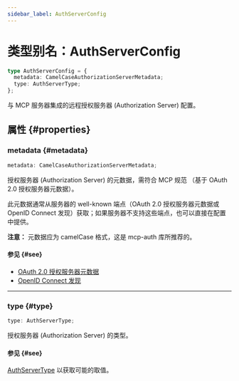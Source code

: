 ```yaml
---
sidebar_label: AuthServerConfig
---
```


# 类型别名：AuthServerConfig

```ts
type AuthServerConfig = {
  metadata: CamelCaseAuthorizationServerMetadata;
  type: AuthServerType;
};
```

与 MCP 服务器集成的远程授权服务器 (Authorization Server) 配置。

## 属性 {#properties}

### metadata {#metadata}

```ts
metadata: CamelCaseAuthorizationServerMetadata;
```

授权服务器 (Authorization Server) 的元数据，需符合 MCP 规范
（基于 OAuth 2.0 授权服务器元数据）。

此元数据通常从服务器的 well-known 端点（OAuth 2.0 授权服务器元数据或 OpenID Connect 发现）获取；如果服务器不支持这些端点，也可以直接在配置中提供。

**注意：** 元数据应为 camelCase 格式，这是 mcp-auth 库所推荐的。

#### 参见 {#see}

 - [OAuth 2.0 授权服务器元数据](https://datatracker.ietf.org/doc/html/rfc8414)
 - [OpenID Connect 发现](https://openid.net/specs/openid-connect-discovery-1_0.html)

***

### type {#type}

```ts
type: AuthServerType;
```

授权服务器 (Authorization Server) 的类型。

#### 参见 {#see}

[AuthServerType](/references/js/type-aliases/AuthServerType.md) 以获取可能的取值。

